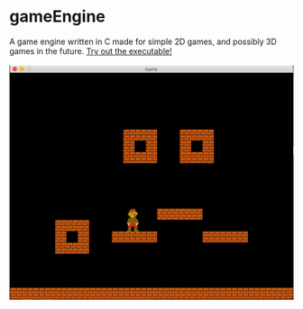 # gameEngine
A game engine written in C made for simple 2D games, and possibly 3D games in the future.
<a href="Game.app" download>Try out the executable!</a><br/>
<br/>
![image](ScreenShot.png?raw=true "Screen Shot")